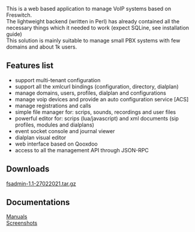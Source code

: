 <p>
 This is a web based application to manage VoIP systems based on Freswitch.<br>
 The lightweight backend (written in Perl) has already contained all the necessary things which it needed to work (expect SQLine, see installation guide)<br>
 This solution is mainly suitable to manage small PBX systems with few domains and about 1k users.
</p>

## Features list
 - support multi-tenant configuration
 - support all the xmlcurl bindings (configuration, directory, dialplan)
 - manage domains, users, profiles, dialplan and configurations
 - manage voip devices and provide an auto configuration service [ACS]
 - manage registrations and calls
 - simple file manager for: scrips, sounds, recordings and user files
 - powerful editor for: scrips (lua/javascript) and xml documents (sip profiles, modules and dialplans)
 - event socket console and journal viewer
 - dialplan visual editor
 - web interface based on Qooxdoo
 - access to all the management API through JSON-RPC

## Downloads 
 [fsadmin-1.1-27022021.tar.gz](https://github.com/akscf/fsadmin/blob/main/bin/fsadmin-1.1-27022021.tar.gz)
 
## Documentations
<a href="https://akscf.org/?page=projects/fsadmin/main" target="_blank">Manuals</a><br>
<a href="https://akscf.org/?page=projects/fsadmin/screenshots" target="_blank">Screenshots</a><br>

